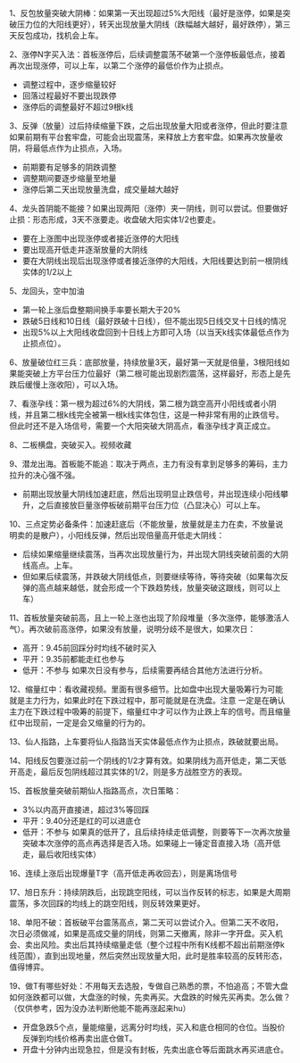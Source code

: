 1、反包放量突破大阴棒：如果第一天出现超过5%大阳线（最好是涨停，如果是突破压力位的大阳线更好），转天出现放量大阴线（跌幅越大越好，最好跌停），第三天反包成功，找机会上车。

2、涨停N字买入法：首板涨停后，后续调整震荡不破第一个涨停板最低点，接着再次出现涨停，可以上车，以第二个涨停的最低价作为止损点。
- 调整过程中，逐步缩量较好
- 回落过程最好不要出现跌停
- 涨停后的调整最好不超过9根k线

3、反弹（放量）过后持续缩量下跌，之后出现放量大阳或者涨停，但此时要注意如果前期有平台套牢盘，可能会出现震荡，来释放上方套牢盘。如果再次放量收阴，将最低点作为止损点，入场。
- 前期要有足够多的阴跌调整
- 调整期间要逐步缩量至地量
- 涨停后第二天出现放量洗盘，成交量越大越好

4、龙头首阴能不能接？如果出现两阳（涨停）夹一阴线，则可以尝试。但要做好止损：形态形成，3天不涨要走。收盘破大阳实体1/2也要走。
- 要在上涨图中出现涨停或者接近涨停的大阳线
- 要出现高开低走并逐渐放量的大阴线
- 要在大阴线出现后出现涨停或者接近涨停的大阳线，大阳线要达到前一根阴线实体的1/2以上

5、龙回头，空中加油
- 第一轮上涨后盘整期间换手率要长期大于20%
- 跌破5日线和10日线（最好跌破十日线），但不能出现5日线交叉十日线的情况
- 出现5%以上大阳线收盘回到十日线上方即可入场（以当天k线实体最低点作为止损点位）。

6、放量破位红三兵：底部放量，持续放量3天，最好第一天就是倍量，3根阳线如果能突破上方平台压力位最好（第二根可能出现剧烈震荡，这样最好，形态上是先跌后缓慢上涨收阳），可以入场。

7、看涨孕线：第一根为超过6%的大阴线，第二根为跳空高开小阳线或者小阴线，并且第二根k线完全被第一根k线实体包住，这是一种非常有用的止跌信号。但此时还不是入场信号，需要一个大阳突破大阴高点，看涨孕线才真正成立。

8、二板横盘，突破买入。视频收藏

9、潜龙出海。首板能不能追：取决于两点，主力有没有拿到足够多的筹码，主力拉升的决心强不强。
- 前期出现放量大阴线加速赶底，然后出现明显止跌信号，并出现连续小阳线攀升，之后直接放巨量涨停板破前期平台压力位（凸显决心）可以上车。

10、三点定势必备条件：加速赶底后（不能放量，放量就是主力在卖，不放量说明卖的是散户），小阳线反弹，然后出现倍量高开低走大阴线：
- 后续如果缩量继续震荡，当再次出现放量行为，并出现大阴线突破前面的大阴线高点。上车。
- 但如果后续震荡，并跌破大阴线低点，则要继续等待，等待突破（如果每次反弹的高点越来越低，就会形成一个下跌趋势线，放量突破这跟线，则可以上车）

11、首板放量突破前高，且上一轮上涨也出现了阶段堆量（多次涨停，能够激活人气）。再次破前高涨停，如果没有放量，说明分歧不是很大，如果次日：
- 高开：9.45前回踩分时均线不破时买入
- 平开：9.35前都能走红也参与
- 低开：不参与
如果次日没有参与，后续需要再结合其他方法进行分析。

12、缩量红中：看收藏视频。里面有很多细节。比如盘中出现大量吸筹行为可能就是主力行为，如果此时在下跌过程中，那可能就是在洗盘。注意  一定是在确认主力在下跌过程中吸筹的前提下，缩量红中才可以作为止跌上车的信号。而且缩量红中出现前，一定是会又缩量的行为的。

13、仙人指路，上车要将仙人指路当天实体最低点作为止损点，跌破就要出局。

14、阳线反包要涨过前一个阴线的1/2才算有效。如果阴线为高开低走，第二天低开高走，最后反包阴线超过其实体的1/2，则是多方战胜空方的表现。

15、首板放量突破前期仙人指路高点，次日策略：
- 3%以内高开直接进，超过3%等回踩
- 平开：9.40分还是红的可以进底仓
- 低开：不参与
如果真的低开了，且后续持续走低调整，则要等下一次再次放量突破本次涨停的高点再选择是否入场。如果碰上一锤定音直接入场（高开低走，最后收阳线实体）

16、连续上涨后出现爆量T字（高开低走再收回去），则是离场信号

17、旭日东升：持续阴跌后，出现跳空阳线，可以当作反转的标志，如果是大周期震荡，多次回踩的均线上的跳空阳线，则反转效果更好。

18、单阳不破：首板破平台震荡高点，第二天可以尝试介入。但第二天不收阳，次日必须做减，如果是高成交量的阴线，则第二天撤离，除非一字开盘。买入机会、卖出风险。卖出后其持续缩量走低（整个过程中所有K线都不超出前期涨停k线范围），直到出现地量，然后突然出现放量大阳，此时是胜率较高的反转形态，值得博弈。

19、做T有哪些好处：不用每天去选股，专做自己熟悉的票，不怕追高；不管大盘如何涨跌都可以做，大盘涨的时候，先卖再买。大盘跌的时候先买再卖。怎么做？（仅供参考，因为没办法判断他能不能再涨起来hu）
- 开盘急跌5个点，量能缩量，远离分时均线，买入和底仓相同的仓位。当股价反弹到均线价格再卖出底仓做T。
- 开盘十分钟内出现急拉，但是没有封板，先卖出底仓等后面跳水再买进底仓。